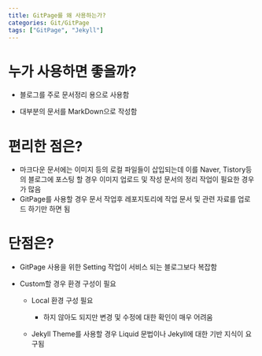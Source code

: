 ```yaml
---
title: GitPage를 왜 사용하는가?
categories: Git/GitPage
tags: ["GitPage", "Jekyll"]
---
```




# 누가 사용하면 좋을까?

- 블로그를 주로 문서정리 용으로 사용함

- 대부분의 문서를 MarkDown으로 작성함



# 편리한 점은?

- 마크다운 문서에는 이미지 등의 로컬 파일들이 삽입되는데 이를 Naver, Tistory등의 블로그에 포스팅 할 경우 이미지 업로드 및 작성 문서의 정리 작업이 필요한 경우가 많음
- GitPage를 사용할 경우 문서 작업후 레포지토리에 작업 문서 및 관련 자료를 업로드 하기만 하면 됨



# 단점은?

- GitPage 사용을 위한 Setting 작업이 서비스 되는 블로그보다 복잡함

- Custom할 경우 환경 구성이 필요

  - Local 환경 구성 필요
    - 하지 않아도 되지만 변경 및 수정에 대한 확인이 매우 어려움

  - Jekyll Theme를 사용할 경우 Liquid 문법이나 Jekyll에 대한 기반 지식이 요구됨